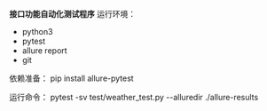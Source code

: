 **接口功能自动化测试程序**
运行环境：
- python3
- pytest
- allure report
- git

依赖准备：
pip install allure-pytest

运行命令：
pytest -sv test/weather_test.py --alluredir ./allure-results